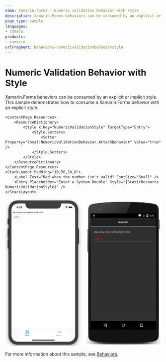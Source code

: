 ```yaml
---
name: Xamarin.Forms - Numeric validation behavior with style
description: Xamarin.Forms behaviors can be consumed by an explicit or implicit style. This sample shows how to consume a behavior with an explicit style
page_type: sample
languages:
- csharp
products:
- xamarin
urlFragment: behaviors-numericvalidationbehaviorstyle
---
```

# Numeric Validation Behavior with Style

Xamarin.Forms behaviors can be consumed by an explicit or implicit style. This sample demonstrates how to consume a Xamarin.Forms behavior with an explicit style.

```xaml
<ContentPage.Resources>
    <ResourceDictionary>
        <Style x:Key="NumericValidationStyle" TargetType="Entry">
            <Style.Setters>
                <Setter Property="local:NumericValidationBehavior.AttachBehavior" Value="true" />
            </Style.Setters>
        </Style>
    </ResourceDictionary>
</ContentPage.Resources>
<StackLayout Padding="10,50,10,0">
    <Label Text="Red when the number isn't valid" FontSize="Small" />
    <Entry Placeholder="Enter a System.Double" Style="{StaticResource NumericValidationStyle}" />
</StackLayout>
```

![NumericValidation Behavior with Style application screenshot](Screenshots/01All.png "NumericValidation Behavior with Style application screenshot")

For more information about this sample, see [Behaviors](https://docs.microsoft.com/xamarin/xamarin-forms/app-fundamentals/behaviors/).
